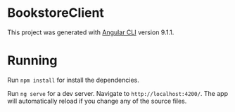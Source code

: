 # BookstoreClient

This project was generated with [Angular CLI](https://github.com/angular/angular-cli) version 9.1.1.

# Running

Run `npm install` for install the dependencies.

Run `ng serve` for a dev server. Navigate to `http://localhost:4200/`. The app will automatically reload if you change any of the source files.

